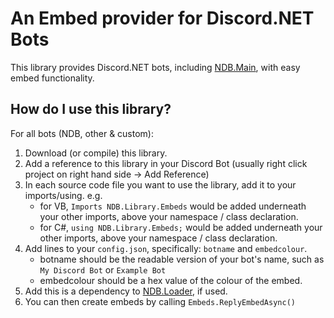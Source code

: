 # An Embed provider for Discord.NET Bots

This library provides Discord.NET bots, including [NDB.Main](https://github.com/NarodGaming/NDB.Main), with easy embed functionality.

## How do I use this library?

For all bots (NDB, other & custom):

1. Download (or compile) this library.
2. Add a reference to this library in your Discord Bot (usually right click project on right hand side -> Add Reference)
3. In each source code file you want to use the library, add it to your imports/using. e.g.
    - for VB, `Imports NDB.Library.Embeds` would be added underneath your other imports, above your namespace / class declaration.
    - for C#, `using NDB.Library.Embeds;` would be added underneath your other imports, above your namespace / class declaration.
4. Add lines to your `config.json`, specifically: `botname` and `embedcolour`.
    - botname should be the readable version of your bot's name, such as `My Discord Bot` or `Example Bot`
    - embedcolour should be a hex value of the colour of the embed.
5. Add this is a dependency to [NDB.Loader](https://github.com/NarodGaming/NDB.Loader), if used.
6. You can then create embeds by calling `Embeds.ReplyEmbedAsync()`